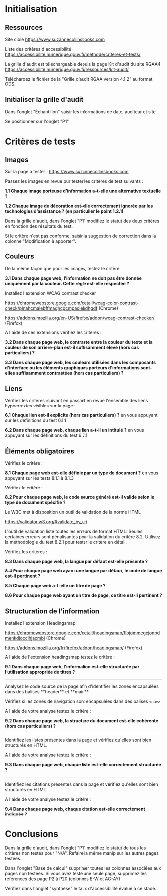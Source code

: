 # Initialisation

## Ressources

Site cible
https://www.suzannecollinsbooks.com

Liste des critères d'accessibilité
https://accessibilite.numerique.gouv.fr/methode/criteres-et-tests/

La grille d'audit est téléchargeable depuis la page Kit d'audit du site RGAA4
https://accessibilite.numerique.gouv.fr/ressources/kit-audit/

Téléchargez le fichier de la "Grille d’audit RGAA version 4.1.2" au format ODS.

## Initialiser la grille d'audit

Dans l'onglet "Échantillon" saisir les informations de date, auditeur et site 

Se positionner sur l'onglet "P1"

# Critères de tests

## Images
Sur la page à tester : https://www.suzannecollinsbooks.com 

Passez les images en revue pur tester les critères de test suivants :

**1.1  Chaque image porteuse d’information a-t-elle une alternative textuelle ?**

**1.2 Chaque image de décoration est-elle correctement ignorée par les technologies d’assistance ? (en particulier le point 1.2.1)**

Dans la grille d'audit, dans l'onglet "P1" modifiez le statut des deux critères en fonction des résultats du test.

Si le critère n'est pas conforme, saisir la suggestion de correction dans la colonne "Modification à apporter".

## Couleurs

De la même façon que pour les images, testez le critère 

**3.1 Dans chaque page web, l’information ne doit pas être donnée uniquement par la couleur. Cette règle est-elle respectée ?**

 Installez l'extension WCAG contrast checker

 https://chromewebstore.google.com/detail/wcag-color-contrast-check/plnahcmalebffmaghcpcmpaciebdhgdf (Chrome)

 https://addons.mozilla.org/en-US/firefox/addon/wcag-contrast-checker/ (Firefox)

 A l'aide de ces extensions vérifiez les critères :

**3.2 Dans chaque page web, le contraste entre la couleur du texte et la couleur de son arrière-plan est-il suffisamment élevé (hors cas particuliers) ?**

**3.3 Dans chaque page web, les couleurs utilisées dans les composants d’interface ou les éléments graphiques porteurs d’informations sont-elles suffisamment contrastées (hors cas particuliers) ?** 

## Liens

Vérifiez les critères :suivant en passant en revue l'ensemble des liens hypoertextes visibles sur la page :
 
 **6.1 Chaque lien est-il explicite (hors cas particuliers) ?** en vous appuyant sur les définitions du test 6.1.1
 
 **6.2 Dans chaque page web, chaque lien a-t-il un intitulé ?** en vous appuyant sur les définitions du test 6.2.1

## Éléments obligatoires

Vérifiez le critère :

**8.1 Chaque page web est-elle définie par un type de document ?** en vous appuyant sur les tests 8.1.1 à 8.1.3

Vérifiez le critère :

**8.2 Pour chaque page web, le code source généré est-il valide selon le type de document spécifié ?**

Le W3C met à disposition un outil de validation de la norme HTML

https://validator.w3.org/#validate_by_uri

L'outil de validation liste toutes les erreurs de format HTML. Seules certaines erreurs sont pénalisantes pour la validation du critère 8.2. Utilisez la méthodologie du test 8.2.1 pour tester le critère en détail.

Vérifiez les critères :

**8.3 Dans chaque page web, la langue par défaut est-elle présente ?**

**8.4 Pour chaque page web ayant une langue par défaut, le code de langue est-il pertinent ?**

**8.5 Chaque page web a-t-elle un titre de page ?**

**8.6 Pour chaque page web ayant un titre de page, ce titre est-il pertinent ?** 

## Structuration de l'information

 Installez l'extension Headingsmap 

 https://chromewebstore.google.com/detail/headingsmap/flbjommegcjonpdmenkdiocclhjacmbi (Chrome)

https://addons.mozilla.org/fr/firefox/addon/headingsmap/ (Firefox)

A l'aide de l'extension headingsmap testez le critère :

 **9.1 Dans chaque page web, l’information est-elle structurée par l’utilisation appropriée de titres ?** 

<hr>
Analysez le code source de la page afin d'identifier les zones encapsulées dans des balises **header** et **main**

Vérifiez si les zones de navigation sont encapsulées dans des balises `<nav>`

A l'aide de votre analyse testez le critère :

 **9.2 Dans chaque page web, la structure du document est-elle cohérente (hors cas particuliers) ?** 
<hr>
 Identifiez les listes présentes dans la page et vérifiez qu'elles sont bien structurés en HTML.

 A l'aide de votre analyse testez le critère :

**9.3 Dans chaque page web, chaque liste est-elle correctement structurée ?**
<hr>

Identifiez les citations présentes dans la page et vérifiez qu'elles sont bien structurés en HTML.

 A l'aide de votre analyse testez le critère :

**9.4 Dans chaque page web, chaque citation est-elle correctement indiquée ?**


# Conclusions

Dans la grille d'audit, dans l'onglet "P1" modifiez le statut de tous les critères non testés pour "N/A". Refaire la même manip sur les autres pages testées.

Dans l'onglet "Base de calcul" supprimer toutes les colonnes associées aux pages non testées. Si vous avez testé une seule page, supprimez les références des page P2 à P20 (colonnes E-W et AG-AY)

Vérifiez dans l'onglet "synthèse" le taux d'accessibilité évalué à ce stade.
